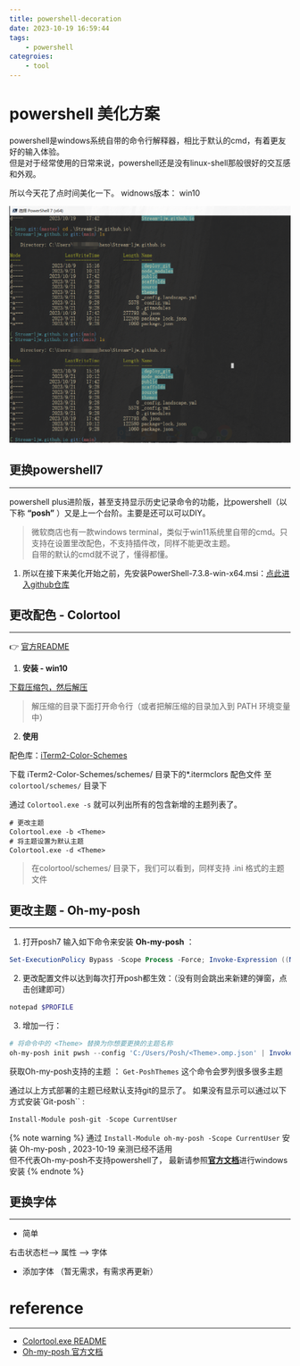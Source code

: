 ```yaml
---
title: powershell-decoration
date: 2023-10-19 16:59:44
tags:
    - powershell
categroies:
    - tool
---
```


# powershell 美化方案

powershell是windows系统自带的命令行解释器，相比于默认的cmd，有着更友好的输入体验。  
但是对于经常使用的日常来说，powershell还是没有linux-shell那般很好的交互感和外观。

所以今天花了点时间美化一下。
widnows版本： win10

![最终效果图 - 主题是 robbyrussell ](powershell-decoration/preview.png)

## 更换powershell7
---

powershell plus进阶版，甚至支持显示历史记录命令的功能，比powershell（以下称 **“posh”** ）又是上一个台阶。主要是还可以可以DIY。  

> 微软商店也有一款windows terminal，类似于win11系统里自带的cmd。只支持在设置里改配色，不支持插件改，同样不能更改主题。  
> 自带的默认的cmd就不说了，懂得都懂。

1. 所以在接下来美化开始之前，先安装PowerShell-7.3.8-win-x64.msi：[点此进入github仓库](https://github.com/PowerShell/PowerShell/releases)

## 更改配色 - Colortool
---

:point_right: [官方README](https://github.com/microsoft/terminal/tree/1904.29002)

1.  **安装 - win10**

[下载压缩包，然后解压](https://github.com/microsoft/terminal/releases/tag/1904.29002)  

> 解压缩的目录下面打开命令行（或者把解压缩的目录加入到 PATH 环境变量中）

2.  **使用**
  
配色库：[iTerm2-Color-Schemes](https://github.com/mbadolato/iTerm2-Color-Schemes)

下载 iTerm2-Color-Schemes/schemes/ 目录下的*.itermclors 配色文件 至 `colortool/schemes/` 目录下

通过 `Colortool.exe -s` 就可以列出所有的包含新增的主题列表了。

```
# 更改主题
Colortool.exe -b <Theme>
# 将主题设置为默认主题
Colortool.exe -d <Theme> 
```

> 在colortool/schemes/ 目录下，我们可以看到，同样支持 .ini 格式的主题文件

## 更改主题 - Oh-my-posh
------

1. 打开posh7 输入如下命令来安装 **Oh-my-posh** ： 

```powershell
Set-ExecutionPolicy Bypass -Scope Process -Force; Invoke-Expression ((New-Object System.Net.WebClient).DownloadString('https://ohmyposh.dev/install.ps1'))
```

2. 更改配置文件以达到每次打开posh都生效：（没有则会跳出来新建的弹窗，点击创建即可）

```powershell
notepad $PROFILE
```

3. 增加一行：   

```powershell
# 将命令中的 <Theme> 替换为你想要更换的主题名称
oh-my-posh init pwsh --config 'C:/Users/Posh/<Theme>.omp.json' | Invoke-Expression
```

获取Oh-my-posh支持的主题 ： `Get-PoshThemes` 这个命令会罗列很多很多主题

通过以上方式部署的主题已经默认支持git的显示了。
如果没有显示可以通过以下方式安装`Git-posh`` : 

```powershell
Install-Module posh-git -Scope CurrentUser 
```
{% note warning %}
通过 `Install-Module oh-my-posh -Scope CurrentUser` 安装 Oh-my-posh , 2023-10-19 亲测已经不适用  
但不代表Oh-my-posh不支持powershell了， 最新请参照[**官方文档**](https://ohmyposh.dev/docs/installation/windows)进行windows安装
{% endnote %}

## 更换字体
---

- 简单

右击状态栏--> 属性 --> 字体

- 添加字体
（暂无需求，有需求再更新）

# reference
---

- [Colortool.exe README](https://github.com/microsoft/terminal/tree/1904.29002)
- [Oh-my-posh 官方文档](https://ohmyposh.dev/docs/themes)